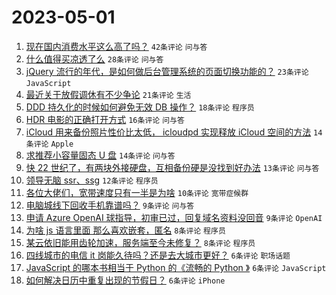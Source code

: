 # 2023-05-01

1. [现在国内消费水平这么高了吗？](https://www.v2ex.com/t/936713) `42条评论` `问与答`
1. [什么值得买凉透了么](https://www.v2ex.com/t/936711) `28条评论` `问与答`
1. [jQuery 流行的年代，是如何做后台管理系统的页面切换功能的？](https://www.v2ex.com/t/936685) `23条评论` `JavaScript`
1. [最近关于放假调休有不少争论](https://www.v2ex.com/t/936693) `21条评论` `生活`
1. [DDD 持久化的时候如何避免无效 DB 操作？](https://www.v2ex.com/t/936712) `18条评论` `程序员`
1. [HDR 电影的正确打开方式](https://www.v2ex.com/t/936690) `16条评论` `问与答`
1. [iCloud 用来备份照片性价比太低， icloudpd 实现释放 iCloud 空间的方法](https://www.v2ex.com/t/936692) `14条评论` `Apple`
1. [求推荐小容量固态 U 盘](https://www.v2ex.com/t/936687) `14条评论` `问与答`
1. [快 22 世纪了，有两块外接硬盘，互相备份硬是没找到好办法](https://www.v2ex.com/t/936681) `13条评论` `问与答`
1. [领导无脑 ssr、ssg](https://www.v2ex.com/t/936720) `12条评论` `程序员`
1. [各位大佬们，宽带速度只有一半是为啥](https://www.v2ex.com/t/936705) `10条评论` `宽带症候群`
1. [电脑城线下回收手机靠谱吗？](https://www.v2ex.com/t/936701) `9条评论` `问与答`
1. [申请 Azure OpenAI 球指导，初审已过，回复域名资料没回音](https://www.v2ex.com/t/936686) `9条评论` `OpenAI`
1. [为啥 js 语言里面 那么喜欢嵌套，匿名](https://www.v2ex.com/t/936734) `8条评论` `程序员`
1. [某云依旧能用齿轮加速，服务端至今未修复？](https://www.v2ex.com/t/936691) `8条评论` `程序员`
1. [四线城市的电信 it 岗能久待吗？还是去大城市更好？](https://www.v2ex.com/t/936728) `6条评论` `职场话题`
1. [JavaScript 的哪本书相当于 Python 的《流畅的 Python 》](https://www.v2ex.com/t/936706) `6条评论` `JavaScript`
1. [如何解决日历中重复出现的节假日？](https://www.v2ex.com/t/936688) `6条评论` `iPhone`
